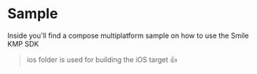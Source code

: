 # Sample
Inside you'll find a compose multiplatform sample on how to use the Smile KMP SDK

> ios folder is used for building the iOS target :thumbsup:
